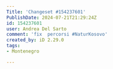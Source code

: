 ```yaml
---
Title: 'Changeset #154237601'
PublishDate: 2024-07-21T21:29:24Z
id: 154237601
user: Andrea Del Sarto
comment: 'fix  percorsi #NaturKosovo'
created_by: iD 2.29.0
tags:
- Montenegro

---
```

